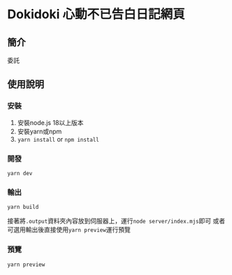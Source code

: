 # Dokidoki 心動不已告白日記網頁

## 簡介

委託

## 使用說明

### 安裝

1. 安裝node.js 18以上版本
2. 安裝yarn或npm
3. `yarn install` or `npm install`

### 開發

```bash=
yarn dev
```

### 輸出

```bash=
yarn build
```

接著將`.output`資料夾內容放到伺服器上，運行`node server/index.mjs`即可
或者可選用輸出後直接使用`yarn preview`運行預覽

### 預覽

```bash=
yarn preview
```
